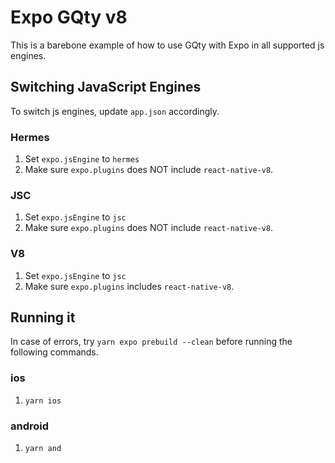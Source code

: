 # Expo GQty v8

This is a barebone example of how to use GQty with Expo in all supported js engines.

## Switching JavaScript Engines

To switch js engines, update `app.json` accordingly.

### Hermes

1. Set `expo.jsEngine` to `hermes`
2. Make sure `expo.plugins` does NOT include `react-native-v8`.

### JSC

1. Set `expo.jsEngine` to `jsc`
2. Make sure `expo.plugins` does NOT include `react-native-v8`.

### V8

1. Set `expo.jsEngine` to `jsc`
2. Make sure `expo.plugins` includes `react-native-v8`.

## Running it

In case of errors, try `yarn expo prebuild --clean` before running the following commands.

### ios

1. `yarn ios`

### android

1. `yarn and`
